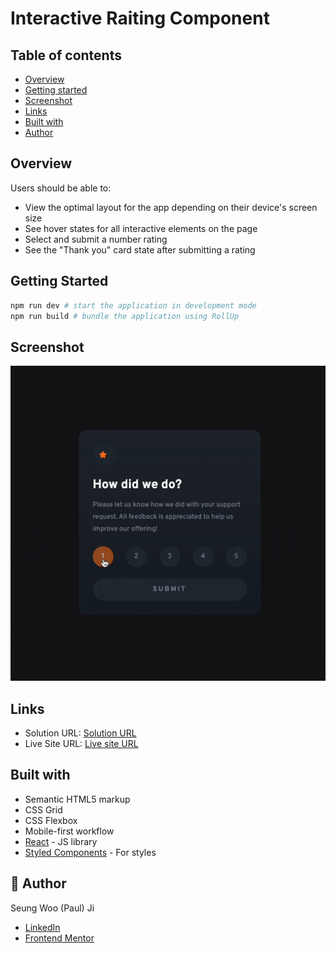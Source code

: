 # Interactive Raiting Component

## Table of contents

- [Overview](#overview)
- [Getting started](#getting-started)
- [Screenshot](#screenshot)
- [Links](#links)
- [Built with](#built-with)
- [Author](#author)

## Overview

Users should be able to:

- View the optimal layout for the app depending on their device's screen size
- See hover states for all interactive elements on the page
- Select and submit a number rating
- See the "Thank you" card state after submitting a rating

## Getting Started

```bash
npm run dev # start the application in development mode
npm run build # bundle the application using RollUp
```

## Screenshot

<img src="./demo.gif"  width="600">

## Links

- Solution URL: [Solution URL](https://github.com/seungwoo-ji/ui-components/tree/main/interactive-rating-component)
- Live Site URL: [Live site URL](https://musical-sopapillas-b709fd.netlify.app/)

## Built with

- Semantic HTML5 markup
- CSS Grid
- CSS Flexbox
- Mobile-first workflow
- [React](https://reactjs.org/) - JS library
- [Styled Components](https://styled-components.com/) - For styles

## 🙋 Author

Seung Woo (Paul) Ji

- [LinkedIn](https://www.linkedin.com/in/seung-woo-paul-ji-8b697a193/)
- [Frontend Mentor](https://www.frontendmentor.io/profile/seungwoo-ji)
